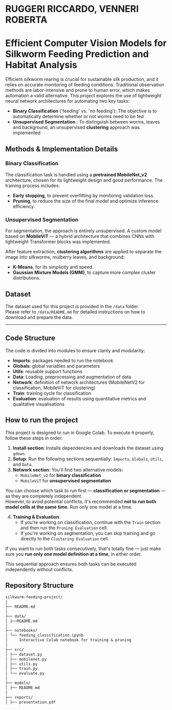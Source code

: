 # RUGGERI RICCARDO, VENNERI ROBERTA

# Efficient Computer Vision Models for Silkworm Feeding Prediction and Habitat Analysis

Efficient silkworm rearing is crucial for sustainable silk production, and it relies on accurate monitoring of feeding conditions. Traditional observation methods are labor-intensive and prone to human error, which makes automation a valid alternative. 
This project explores the use of lightweight neural network architectures for automating two key tasks:
- **Binary Classification** ('feeding' vs. 'no feeding'): The objective is to automatically determine whether or not worms need to be fed
- **Unsupervised Segmentation** : To distinguish between worms, leaves and background, an unsupervised **clustering** approach was implemented

## Methods & Implementation Details

### Binary Classification

The classification task is handled using a **pretrained MobileNet_v2** architecture, chosen for its lightweight design and good performance. The training process includes:

- **Early stopping**, to prevent overfitting by monitoring validation loss.
- **Pruning**, to reduce the size of the final model and optimize inference efficiency.

### Unsupervised Segmentation

For segmentation, the approach is entirely unsupervised. A custom model based on **MobileViT** — a hybrid architecture that combines CNNs with lightweight Transformer blocks was implemented.

After feature extraction, **clustering algorithms** are applied to separate the image into silkworms, mulberry leaves, and background:

- **K-Means**, for its simplicity and speed.
- **Gaussian Mixture Models (GMM)**, to capture more complex cluster distributions.

## Dataset

The dataset used for this project is provided in the `/data` folder.  
Please refer to `/data/README.md` for detailed instructions on how to download and prepare the data.

---
## Code Structure
The code is divided into modules to ensure clarity and modularity:
- **Imports**: packages needed to run the notebook
- **Globals**: global variables and parameters
- **Utils**: reusable support functions
- **Data**: Loading, preprocessing and augmentation of data
- **Network**: definition of network architectures (MobileNetV2 for classification, MobileViT for clustering)
- **Train**: training cycle for classification
- **Evaluation**: evaluation of results using quantitative metrics and qualitative visualisations

## How to run the project

This project is designed to run in Google Colab. To execute it properly, follow these steps in order:

1. **Install section**: Installs dependencies and downloads the dataset using `gdown`.
2. **Setup**: Run the following sections sequentially: `Imports`, `Globals`, `Utils`, and `Data`.
3. **Network section**: You'll find two alternative models:
   - `MobileNet_v2` for **binary classification**
   - `MobileViT` for **unsupervised segmentation**

You can choose which task to run first — **classification or segmentation** — as they are completely independent.  
However, to avoid potential conflicts, it's recommended **not to run both model cells at the same time**. Run only one model at a time.

4. **Training & Evaluation**:
   - If you're working on classification, continue with the `Train` section and then run the `Pruning Evaluation` cell.
   - If you're working on segmentation, you can skip training and go directly to the `Clustering Evaluation` cell.

If you want to run both tasks consecutively, that's totally fine — just make sure you **run only one model definition at a time**, in either order.

This sequential approach ensures both tasks can be executed independently without conflicts.

## Repository Structure

```markdown
silkworm-feeding-project/
│
├── README.md
│
├── data/
│ ├──README.md
│
├── notebooks/
│ └── feeding_classification.ipynb
│     Interactive Colab notebook for training & pruning
│
├── src/
│ ├── dataset.py
│ ├── mobilenet.py
│ ├── utils.py
│ ├── train.py
│ └── evaluate.py
│
├── models/
│ ├── README.md
│
├── reports/
│ ├── presentation.pdf
